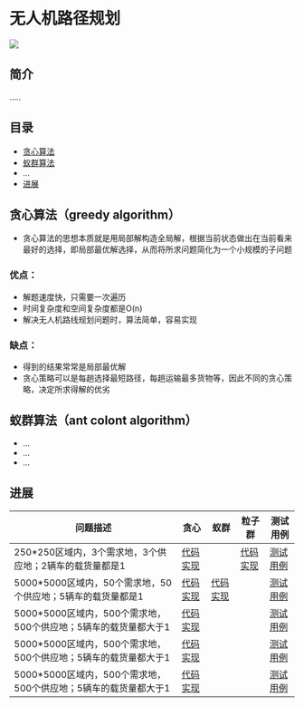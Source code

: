 # 无人机路径规划
![](https://i.imgur.com/rK83I2I.jpg)
## 简介
   .....
## 目录
- [贪心算法](https://github.com/chenyihangis/route-project#greedy-algorithm)
- [蚁群算法](https://github.com/chenyihangis/route-project#ant-colont-algorithm)
- ...
- [进展](https://github.com/chenyihangis/route-project#project-progress)
## 贪心算法（greedy algorithm）
- 贪心算法的思想本质就是用局部解构造全局解，根据当前状态做出在当前看来最好的选择，即局部最优解选择，从而将所求问题简化为一个小规模的子问题
### 优点：
- 解题速度快，只需要一次遍历
- 时间复杂度和空间复杂度都是O(n)
- 解决无人机路线规划问题时，算法简单，容易实现
### 缺点：
- 得到的结果常常是局部最优解
- 贪心策略可以是每趟选择最短路径，每趟运输最多货物等，因此不同的贪心策略，决定所求得解的优劣
## 蚁群算法（ant colont algorithm）
- ...
- ...
- ...
## 进展
|问题描述 | 贪心|蚁群|粒子群|测试用例|
|-|-|-|-|-|
|250*250区域内，3个需求地，3个供应地；2辆车的载货量都是1|<a href="https://github.com/chenyihangis/route-project/blob/master/贪心算法/代码实现1" target="-blank">代码实现</a>||<a href="https://github.com/chenyihangis/route-project/blob/master/粒子群/代码实现1" target="-blank">代码实现</a>|<a href="https://github.com/chenyihangis/route-project/blob/master/text1.md" target="-blank">测试用例</a>|
|5000*5000区域内，50个需求地，50个供应地；5辆车的载货量都是1|<a href="https://github.com/chenyihangis/route-project/blob/master/贪心算法/代码实现2" target="-blank">代码实现</a>|<a href="https://github.com/chenyihangis/route-project/blob/master/蚁群算法/代码实现2" target="-blank">代码实现</a>||<a href="https://github.com/chenyihangis/route-project/blob/master/text2.md" target="-blank">测试用例</a>|
|5000*5000区域内，500个需求地，500个供应地；5辆车的载货量都大于1|<a href="https://github.com/chenyihangis/route-project/blob/master/贪心算法/代码实现3" target="-blank">代码实现</a>|||<a href="https://github.com/chenyihangis/route-project/blob/master/测试用例/3" target="-blank">测试用例</a>|
|5000*5000区域内，500个需求地，500个供应地；5辆车的载货量都大于1|<a href="https://github.com/chenyihangis/route-project/blob/master/贪心算法/代码实现4" target="-blank">代码实现</a>|||<a href="https://github.com/chenyihangis/route-project/blob/master/测试用例/3" target="-blank">测试用例</a>|
|5000*5000区域内，500个需求地，500个供应地；5辆车的载货量都大于1|<a href="https://github.com/chenyihangis/route-project/blob/master/贪心算法/代码实现5" target="-blank">代码实现</a>|||<a href="https://github.com/chenyihangis/route-project/blob/master/测试用例/3" target="-blank">测试用例</a>|
